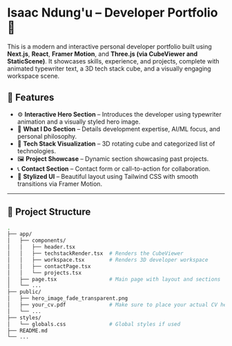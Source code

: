 # Isaac Ndung'u – Developer Portfolio 🚀

This is a modern and interactive personal developer portfolio built using **Next.js**, **React**, **Framer Motion**, and **Three.js (via CubeViewer and StaticScene)**. It showcases skills, experience, and projects, complete with animated typewriter text, a 3D tech stack cube, and a visually engaging workspace scene.

## 🌟 Features

- ⚙️ **Interactive Hero Section** – Introduces the developer using typewriter animation and a visually styled hero image.
- 🧠 **What I Do Section** – Details development expertise, AI/ML focus, and personal philosophy.
- 🧰 **Tech Stack Visualization** – 3D rotating cube and categorized list of technologies.
- 🖼️ **Project Showcase** – Dynamic section showcasing past projects.
- 📞 **Contact Section** – Contact form or call-to-action for collaboration.
- 🎨 **Stylized UI** – Beautiful layout using Tailwind CSS with smooth transitions via Framer Motion.

---

## 📁 Project Structure

```bash
.
├── app/
│   ├── components/
│   │   ├── header.tsx
│   │   ├── techstackRender.tsx  # Renders the CubeViewer
│   │   ├── workspace.tsx        # Renders 3D developer workspace
│   │   ├── contactPage.tsx
│   │   └── projects.tsx
│   ├── page.tsx                 # Main page with layout and sections
│   └── ...
├── public/
│   ├── hero_image_fade_transparent.png
│   ├── your_cv.pdf              # Make sure to place your actual CV here
│   └── ...
├── styles/
│   └── globals.css              # Global styles if used
├── README.md
└── ...
